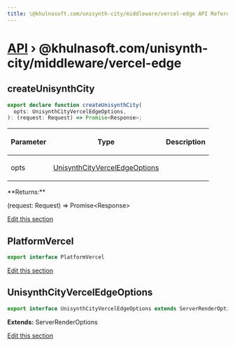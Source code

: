 ```yaml
---
title: \@khulnasoft.com/unisynth-city/middleware/vercel-edge API Reference
---
```


# [API](/api) &rsaquo; @khulnasoft.com/unisynth-city/middleware/vercel-edge

## createUnisynthCity

```typescript
export declare function createUnisynthCity(
  opts: UnisynthCityVercelEdgeOptions,
): (request: Request) => Promise<Response>;
```

<table><thead><tr><th>

Parameter

</th><th>

Type

</th><th>

Description

</th></tr></thead>
<tbody><tr><td>

opts

</td><td>

[UnisynthCityVercelEdgeOptions](#unisynthcityverceledgeoptions)

</td><td>

</td></tr>
</tbody></table>
**Returns:**

(request: Request) =&gt; Promise&lt;Response&gt;

[Edit this section](https://github.com/khulnasoft/unisynth/tree/main/packages/unisynth-city/src/middleware/vercel-edge/index.ts)

## PlatformVercel

```typescript
export interface PlatformVercel
```

[Edit this section](https://github.com/khulnasoft/unisynth/tree/main/packages/unisynth-city/src/middleware/vercel-edge/index.ts)

## UnisynthCityVercelEdgeOptions

```typescript
export interface UnisynthCityVercelEdgeOptions extends ServerRenderOptions
```

**Extends:** ServerRenderOptions

[Edit this section](https://github.com/khulnasoft/unisynth/tree/main/packages/unisynth-city/src/middleware/vercel-edge/index.ts)
